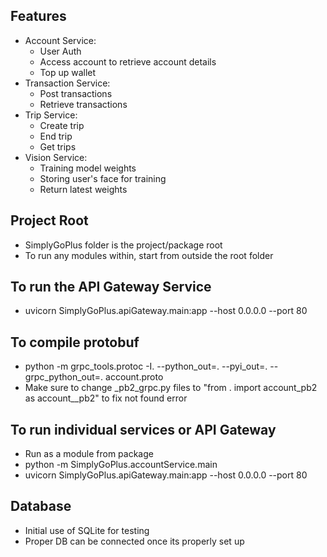 
## Features
- Account Service:
    - User Auth
    - Access account to retrieve account details
    - Top up wallet
- Transaction Service:
    - Post transactions
    - Retrieve transactions
- Trip Service:
    - Create trip
    - End trip
    - Get trips
- Vision Service:
    - Training model weights
    - Storing user's face for training
    - Return latest weights

## Project Root
- SimplyGoPlus folder is the project/package root
- To run any modules within, start from outside the root folder

## To run the API Gateway Service
- uvicorn SimplyGoPlus.apiGateway.main:app --host 0.0.0.0 --port 80

## To compile protobuf
- python -m grpc_tools.protoc -I. --python_out=. --pyi_out=. --grpc_python_out=. account.proto
- Make sure to change _pb2_grpc.py files to "from . import account_pb2 as account__pb2" to fix not found error

## To run individual services or API Gateway
- Run as a module from package
- python -m SimplyGoPlus.accountService.main
- uvicorn SimplyGoPlus.apiGateway.main:app --host 0.0.0.0 --port 80

## Database
- Initial use of SQLite for testing
- Proper DB can be connected once its properly set up